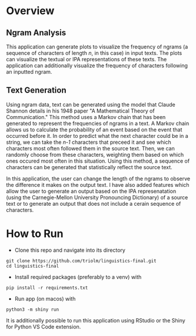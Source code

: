 # Overview 
## Ngram Analysis
This application can generate plots to visualize the frequency of ngrams (a sequence of characters of length _n_, in this case) in input texts. The plots can visualize the textual or IPA representations of these texts.
The application can additionally visualize the frequency of characters following an inputted ngram.
## Text Generation
Using ngram data, text can be generated using the model that Claude Shannon details in his 1948 paper "A Mathematical Theory of Communication." This method uses a Markov chain that has been generated to represent the frequencies of ngrams in a text. 
A Markov chain allows us to calculate the probability of an event based on the event that occurred before it. In order to predict what the next character could be in a string, we can take the _n-1_ characters that preceed it and see which characters most often followed them in the source text. Then, we can randomly choose from these characters, weighting them based on which ones occured most often in this situation. Using this method, a sequence of characters can be generated that statistically reflect the source text.


In this application, the user can change the length of the ngrams to observe the difference it makes on the output text. I have also added features which allow the user to generate an output based on the IPA represenatation (using the Carnegie-Mellon University Pronouncing Dictionary) of a source text or to generate an output that does not include a cerain sequence of characters.


# How to Run
- Clone this repo and navigate into its directory
```
git clone https://github.com/triolm/linguistics-final.git
cd linguistics-final
```
- Install required packages (preferably to a venv) with 
```
pip install -r requirements.txt
```
- Run app (on macos) with 
```
python3 -m shiny run
```
It is additionally possible to run this application using RStudio or the Shiny for Python VS Code extension.
